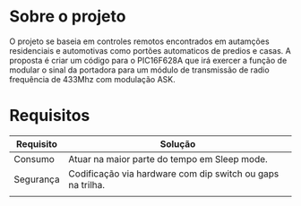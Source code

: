 # Sobre o projeto

O projeto se baseia em controles remotos encontrados em autamções residenciais e automotivas como portões automaticos de predios e casas. A proposta é criar um código para o PIC16F628A que irá exercer a função de modular o sinal da portadora para um módulo de transmissão de radio frequência de 433Mhz com modulação ASK.


# Requisitos

| Requisito | Solução |
| --------- | -------- |
| Consumo   | Atuar na maior parte do tempo em Sleep mode.|
| Segurança | Codificação via hardware com dip switch ou gaps na trilha.|
|           |           |
